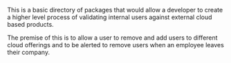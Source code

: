 This is a basic directory of packages that would allow a developer to create a higher level process of validating 
internal users against external cloud based products.  

The premise of this is to allow a user to remove and add users to different cloud offerings and to be alerted to 
remove users when an employee leaves their company.
